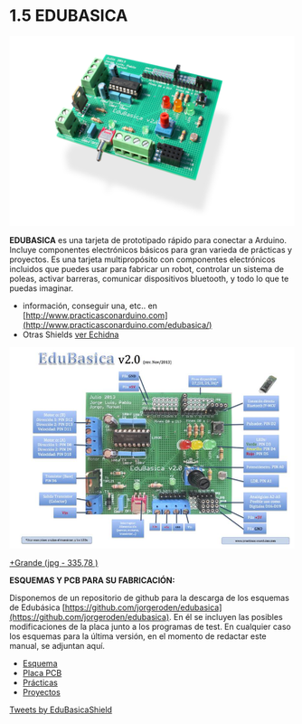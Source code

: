 # 1.5 EDUBASICA

![](../.gitbook/assets/edubasica01.jpg)

**EDUBASICA** es una tarjeta de prototipado rápido para conectar a Arduino. Incluye componentes electrónicos básicos para gran varieda de prácticas y proyectos. Es una tarjeta multipropósito con componentes electrónicos incluidos que puedes usar para fabricar un robot, controlar un sistema de poleas, activar barreras, comunicar dispositivos bluetooth, y todo lo que te puedas imaginar.

* información, conseguir una, etc.. en [http://www.practicasconarduino.com](http://www.practicasconarduino.com/edubasica/)
* Otras Shields [ver Echidna](https://catedu.gitbooks.io/programa-arduino-con-echidna/content/tema_1_como_utilizar_echidna/11_que_es_echidnashield.html)

![](../.gitbook/assets/edubasicaquickstartguide-2.jpg)

[+Grande \(jpg - 335,78 \)](http://aularagon.catedu.es/materialesaularagon2013/Arduino-codigo/1_Fundamentos_arduino_y_Edubasica/tarjeta.jpg)

**ESQUEMAS Y PCB PARA SU FABRICACIÓN:**

Disponemos de un repositorio de github para la descarga de los esquemas de Edubásica [https://github.com/jorgeroden/edubasica](https://github.com/jorgeroden/edubasica). En él se incluyen las posibles modificaciones de la placa junto a los programas de test. En cualquier caso los esquemas para la última versión, en el momento de redactar este manual, se adjuntan aquí.

* [Esquema](http://aularagon.catedu.es/materialesaularagon2013/Arduino-codigo/1_Fundamentos_arduino_y_Edubasica/ESQUEMA.png)
* [Placa PCB](http://aularagon.catedu.es/materialesaularagon2013/Arduino-codigo/1_Fundamentos_arduino_y_Edubasica/PCB.png)
* [Prácticas](https://github.com/clubroboticagranada/recursos/tree/master/edubasica)
* [Proyectos](https://github.com/leobotmanuel/ProgramandoObjetosTecnologicos)

[Tweets by EduBasicaShield](https://twitter.com/EduBasicaShield?ref_src=twsrc%5Etfw) 


